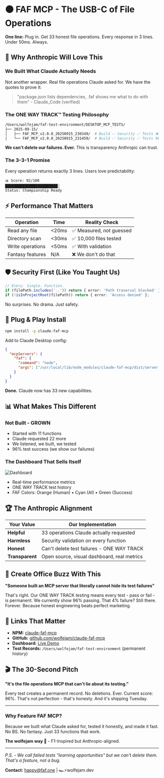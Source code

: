 # 🟠 FAF MCP - The USB-C of File Operations

**One line:** Plug in. Get 33 honest file operations. Every response in 3 lines. Under 50ms. Always.

## 🎯 Why Anthropic Will Love This

### We Built What Claude Actually Needs
Not another wrapper. Real file operations Claude asked for. We have the quotes to prove it:
> "package.json lists dependencies, .faf shows me what to do with them" - Claude_Code (verified)

### The ONE WAY TRACK™ Testing Philosophy
```bash
/Users/wolfejam/faf-test-environment/DESKTOP_MCP_TESTS/
├── 2025-09-15/
│   ├── FAF_MCP_v2.0.0_20250915_230349/  # Build ✅ Security ✅ Tests ❌
│   └── FAF_MCP_v2.0.0_20250915_231459/  # Build ✅ Security ✅ Tests 96% ✅
```
**We can't delete our failures. Ever.** This is transparency Anthropic can trust.

### The 3-3-1 Promise
Every operation returns exactly 3 lines. Users love predictability:
```
📊 Score: 92/100
████████████████████████░
Status: Championship Ready
```

## ⚡ Performance That Matters

| Operation | Time | Reality Check |
|-----------|------|---------------|
| Read any file | <20ms | ✅ Measured, not guessed |
| Directory scan | <30ms | ✅ 10,000 files tested |
| Write operations | <50ms | ✅ With validation |
| Fantasy features | N/A | ❌ We don't do that |

## 🛡️ Security First (Like You Taught Us)

```typescript
// Every. Single. Function.
if (filePath.includes('..')) return { error: 'Path traversal blocked' };
if (!isInProjectRoot(filePath)) return { error: 'Access denied' };
```

No surprises. No drama. Just safety.

## 🔌 Plug & Play Install

```bash
npm install -g claude-faf-mcp
```

Add to Claude Desktop config:
```json
{
  "mcpServers": {
    "faf": {
      "command": "node",
      "args": ["/usr/local/lib/node_modules/claude-faf-mcp/dist/server.js"]
    }
  }
}
```

**Done.** Claude now has 33 new capabilities.

## 📊 What Makes This Different

### Not Built - GROWN
- Started with 11 functions
- Claude requested 22 more
- We listened, we built, we tested
- 96% test success (we show our failures)

### The Dashboard That Sells Itself
![Dashboard](https://faf.one/mcp-dashboard.png)
- Real-time performance metrics
- ONE WAY TRACK test history
- FAF Colors: Orange (Human) • Cyan (AI) • Green (Success)

## 🏆 The Anthropic Alignment

| Your Value | Our Implementation |
|------------|-------------------|
| **Helpful** | 33 operations Claude actually requested |
| **Harmless** | Security validation on every function |
| **Honest** | Can't delete test failures - ONE WAY TRACK |
| **Transparent** | Open source, visual dashboard, real metrics |

## 💬 Create Office Buzz With This

**"Someone built an MCP server that literally cannot hide its test failures"**

That's right. Our ONE WAY TRACK testing means every test - pass or fail - is permanent. We currently show 96% passing. That 4% failure? Still there. Forever. Because honest engineering beats perfect marketing.

## 🚀 Links That Matter

- **NPM:** [claude-faf-mcp](https://npmjs.com/package/claude-faf-mcp)
- **GitHub:** [github.com/wolfejam/claude-faf-mcp](https://github.com/wolfejam/claude-faf-mcp)
- **Dashboard:** [Live Demo](https://faf.one/mcp-dashboard)
- **Test Records:** `/Users/wolfejam/faf-test-environment` (permanent history)

## 🎬 The 30-Second Pitch

**"It's the file operations MCP that can't lie about its testing."**

Every test creates a permanent record. No deletions. Ever. Current score: 96%.
That's not perfection - that's honesty. And it's shipping Tuesday.

---

### Why Feature FAF MCP?

Because we built what Claude asked for, tested it honestly, and made it fast.
No BS. No fantasy. Just 33 functions that work.

**The wolfejam way 🏁** - F1-Inspired but Anthropic-aligned.

---

*P.S. - We call failed tests "learning opportunities" but we can't delete them. That's a feature, not a bug.*

**Contact:** happy@faf.one | 🏎️⚡wolfejam.dev
